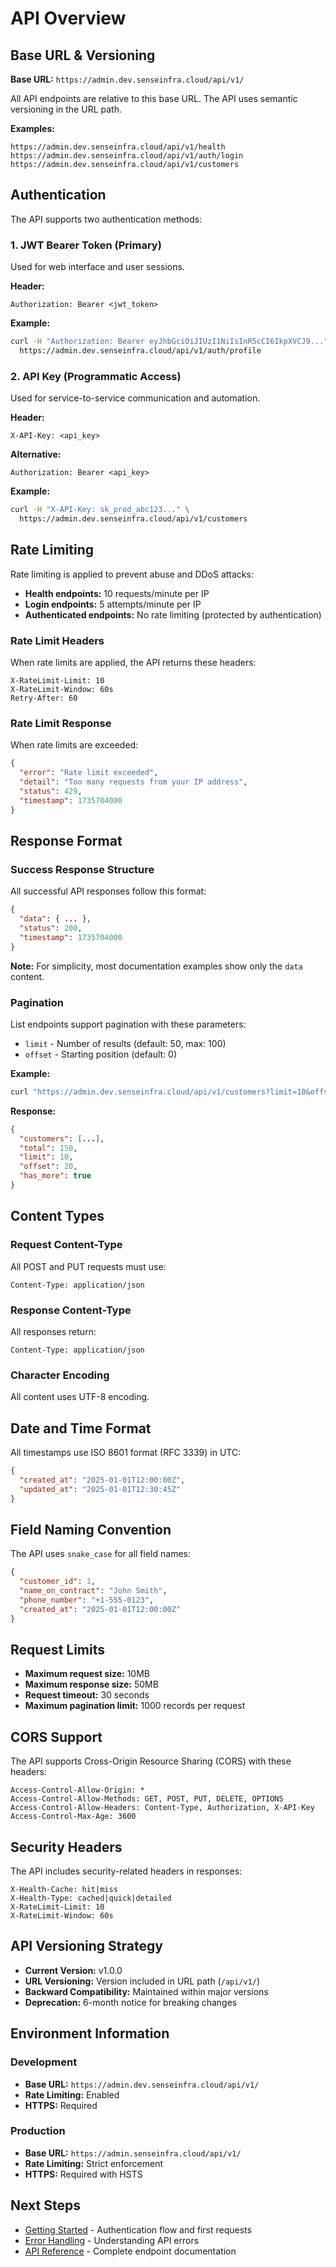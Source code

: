 # API Overview

## Base URL & Versioning

**Base URL:** `https://admin.dev.senseinfra.cloud/api/v1/`

All API endpoints are relative to this base URL. The API uses semantic versioning in the URL path.

**Examples:**
```
https://admin.dev.senseinfra.cloud/api/v1/health
https://admin.dev.senseinfra.cloud/api/v1/auth/login
https://admin.dev.senseinfra.cloud/api/v1/customers
```

## Authentication

The API supports two authentication methods:

### 1. JWT Bearer Token (Primary)
Used for web interface and user sessions.

**Header:**
```http
Authorization: Bearer <jwt_token>
```

**Example:**
```bash
curl -H "Authorization: Bearer eyJhbGciOiJIUzI1NiIsInR5cCI6IkpXVCJ9..." \
  https://admin.dev.senseinfra.cloud/api/v1/auth/profile
```

### 2. API Key (Programmatic Access)
Used for service-to-service communication and automation.

**Header:**
```http
X-API-Key: <api_key>
```

**Alternative:**
```http
Authorization: Bearer <api_key>
```

**Example:**
```bash
curl -H "X-API-Key: sk_prod_abc123..." \
  https://admin.dev.senseinfra.cloud/api/v1/customers
```

## Rate Limiting

Rate limiting is applied to prevent abuse and DDoS attacks:

- **Health endpoints:** 10 requests/minute per IP
- **Login endpoints:** 5 attempts/minute per IP  
- **Authenticated endpoints:** No rate limiting (protected by authentication)

### Rate Limit Headers

When rate limits are applied, the API returns these headers:

```http
X-RateLimit-Limit: 10
X-RateLimit-Window: 60s
Retry-After: 60
```

### Rate Limit Response

When rate limits are exceeded:

```json
{
  "error": "Rate limit exceeded",
  "detail": "Too many requests from your IP address",
  "status": 429,
  "timestamp": 1735704000
}
```

## Response Format

### Success Response Structure

All successful API responses follow this format:

```json
{
  "data": { ... },
  "status": 200,
  "timestamp": 1735704000
}
```

**Note:** For simplicity, most documentation examples show only the `data` content.

### Pagination

List endpoints support pagination with these parameters:

- `limit` - Number of results (default: 50, max: 100)
- `offset` - Starting position (default: 0)

**Example:**
```bash
curl "https://admin.dev.senseinfra.cloud/api/v1/customers?limit=10&offset=20"
```

**Response:**
```json
{
  "customers": [...],
  "total": 150,
  "limit": 10,
  "offset": 20,
  "has_more": true
}
```

## Content Types

### Request Content-Type
All POST and PUT requests must use:
```http
Content-Type: application/json
```

### Response Content-Type
All responses return:
```http
Content-Type: application/json
```

### Character Encoding
All content uses UTF-8 encoding.

## Date and Time Format

All timestamps use ISO 8601 format (RFC 3339) in UTC:

```json
{
  "created_at": "2025-01-01T12:00:00Z",
  "updated_at": "2025-01-01T12:30:45Z"
}
```

## Field Naming Convention

The API uses `snake_case` for all field names:

```json
{
  "customer_id": 1,
  "name_on_contract": "John Smith",
  "phone_number": "+1-555-0123",
  "created_at": "2025-01-01T12:00:00Z"
}
```

## Request Limits

- **Maximum request size:** 10MB
- **Maximum response size:** 50MB  
- **Request timeout:** 30 seconds
- **Maximum pagination limit:** 1000 records per request

## CORS Support

The API supports Cross-Origin Resource Sharing (CORS) with these headers:

```http
Access-Control-Allow-Origin: *
Access-Control-Allow-Methods: GET, POST, PUT, DELETE, OPTIONS
Access-Control-Allow-Headers: Content-Type, Authorization, X-API-Key
Access-Control-Max-Age: 3600
```

## Security Headers

The API includes security-related headers in responses:

```http
X-Health-Cache: hit|miss
X-Health-Type: cached|quick|detailed
X-RateLimit-Limit: 10
X-RateLimit-Window: 60s
```

## API Versioning Strategy

- **Current Version:** v1.0.0
- **URL Versioning:** Version included in URL path (`/api/v1/`)
- **Backward Compatibility:** Maintained within major versions
- **Deprecation:** 6-month notice for breaking changes

## Environment Information

### Development
- **Base URL:** `https://admin.dev.senseinfra.cloud/api/v1/`
- **Rate Limiting:** Enabled
- **HTTPS:** Required

### Production  
- **Base URL:** `https://admin.senseinfra.cloud/api/v1/`
- **Rate Limiting:** Strict enforcement
- **HTTPS:** Required with HSTS

## Next Steps

- [Getting Started](./02-getting-started.md) - Authentication flow and first requests
- [Error Handling](./03-error-handling.md) - Understanding API errors
- [API Reference](./reference/endpoints.md) - Complete endpoint documentation
